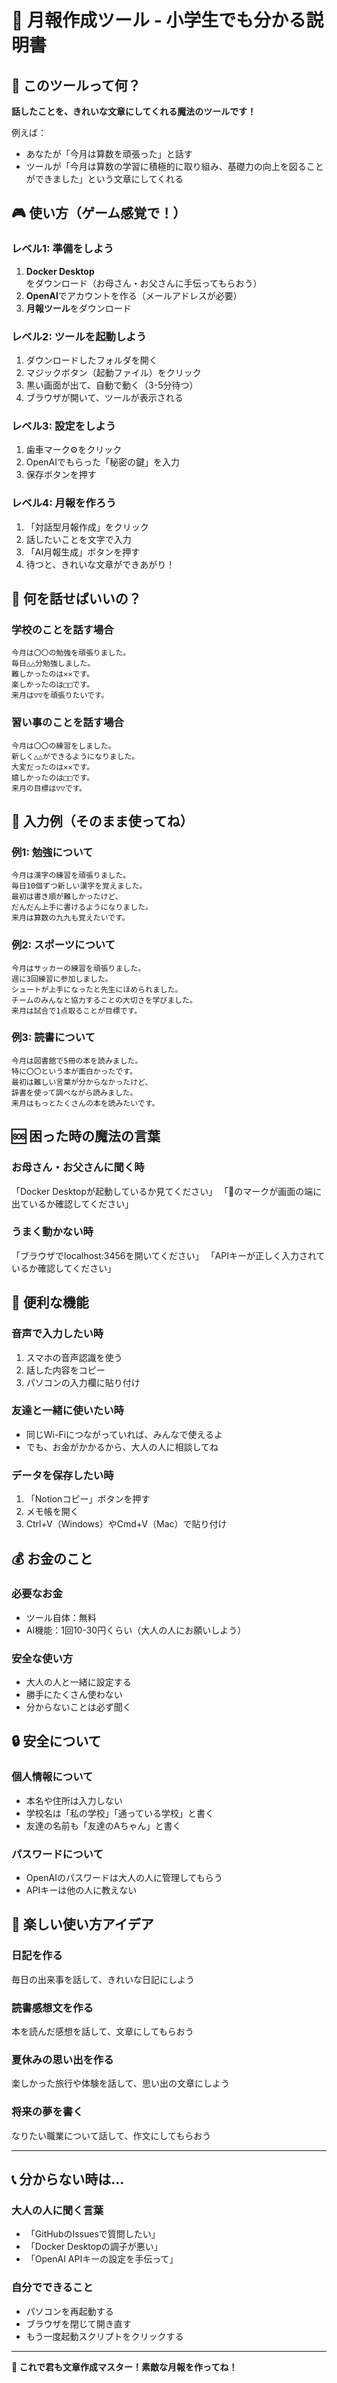 # 🎯 月報作成ツール - 小学生でも分かる説明書

## 🌟 このツールって何？
**話したことを、きれいな文章にしてくれる魔法のツールです！**

例えば：
- あなたが「今月は算数を頑張った」と話す
- ツールが「今月は算数の学習に積極的に取り組み、基礎力の向上を図ることができました」という文章にしてくれる

## 🎮 使い方（ゲーム感覚で！）

### レベル1: 準備をしよう
1. **Docker Desktop**をダウンロード（お母さん・お父さんに手伝ってもらおう）
2. **OpenAI**でアカウントを作る（メールアドレスが必要）
3. **月報ツール**をダウンロード

### レベル2: ツールを起動しよう
1. ダウンロードしたフォルダを開く
2. マジックボタン（起動ファイル）をクリック
3. 黒い画面が出て、自動で動く（3-5分待つ）
4. ブラウザが開いて、ツールが表示される

### レベル3: 設定をしよう
1. 歯車マーク⚙️をクリック
2. OpenAIでもらった「秘密の鍵」を入力
3. 保存ボタンを押す

### レベル4: 月報を作ろう
1. 「対話型月報作成」をクリック
2. 話したいことを文字で入力
3. 「AI月報生成」ボタンを押す
4. 待つと、きれいな文章ができあがり！

## 📝 何を話せばいいの？

### 学校のことを話す場合
```
今月は〇〇の勉強を頑張りました。
毎日△△分勉強しました。
難しかったのは✕✕です。
楽しかったのは□□です。
来月は▽▽を頑張りたいです。
```

### 習い事のことを話す場合
```
今月は〇〇の練習をしました。
新しく△△ができるようになりました。
大変だったのは✕✕です。
嬉しかったのは□□です。
来月の目標は▽▽です。
```

## 🎨 入力例（そのまま使ってね）

### 例1: 勉強について
```
今月は漢字の練習を頑張りました。
毎日10個ずつ新しい漢字を覚えました。
最初は書き順が難しかったけど、
だんだん上手に書けるようになりました。
来月は算数の九九も覚えたいです。
```

### 例2: スポーツについて
```
今月はサッカーの練習を頑張りました。
週に3回練習に参加しました。
シュートが上手になったと先生にほめられました。
チームのみんなと協力することの大切さを学びました。
来月は試合で1点取ることが目標です。
```

### 例3: 読書について
```
今月は図書館で5冊の本を読みました。
特に〇〇という本が面白かったです。
最初は難しい言葉が分からなかったけど、
辞書を使って調べながら読みました。
来月はもっとたくさんの本を読みたいです。
```

## 🆘 困った時の魔法の言葉

### お母さん・お父さんに聞く時
「Docker Desktopが起動しているか見てください」
「🐳のマークが画面の端に出ているか確認してください」

### うまく動かない時
「ブラウザでlocalhost:3456を開いてください」
「APIキーが正しく入力されているか確認してください」

## 🎁 便利な機能

### 音声で入力したい時
1. スマホの音声認識を使う
2. 話した内容をコピー
3. パソコンの入力欄に貼り付け

### 友達と一緒に使いたい時
- 同じWi-Fiにつながっていれば、みんなで使えるよ
- でも、お金がかかるから、大人の人に相談してね

### データを保存したい時
1. 「Notionコピー」ボタンを押す
2. メモ帳を開く
3. Ctrl+V（Windows）やCmd+V（Mac）で貼り付け

## 💰 お金のこと

### 必要なお金
- ツール自体：無料
- AI機能：1回10-30円くらい（大人の人にお願いしよう）

### 安全な使い方
- 大人の人と一緒に設定する
- 勝手にたくさん使わない
- 分からないことは必ず聞く

## 🔒 安全について

### 個人情報について
- 本名や住所は入力しない
- 学校名は「私の学校」「通っている学校」と書く
- 友達の名前も「友達のAちゃん」と書く

### パスワードについて
- OpenAIのパスワードは大人の人に管理してもらう
- APIキーは他の人に教えない

## 🎉 楽しい使い方アイデア

### 日記を作る
毎日の出来事を話して、きれいな日記にしよう

### 読書感想文を作る
本を読んだ感想を話して、文章にしてもらおう

### 夏休みの思い出を作る
楽しかった旅行や体験を話して、思い出の文章にしよう

### 将来の夢を書く
なりたい職業について話して、作文にしてもらおう

---

## 📞 分からない時は...

### 大人の人に聞く言葉
- 「GitHubのIssuesで質問したい」
- 「Docker Desktopの調子が悪い」
- 「OpenAI APIキーの設定を手伝って」

### 自分でできること
- パソコンを再起動する
- ブラウザを閉じて開き直す
- もう一度起動スクリプトをクリックする

---

**🌈 これで君も文章作成マスター！素敵な月報を作ってね！**